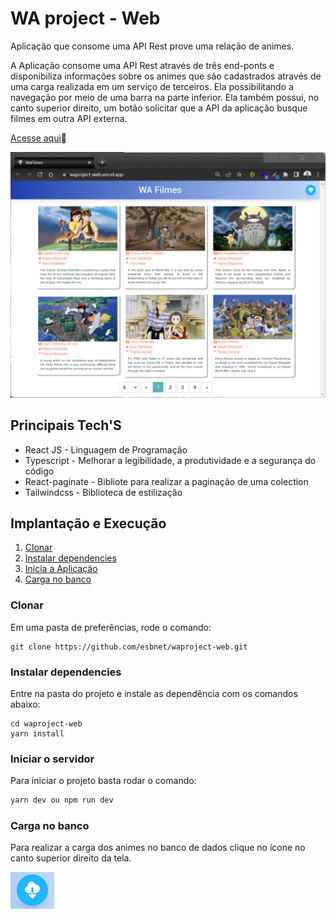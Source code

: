 # WA project - Web

Aplicação que consome uma API Rest prove uma relação de animes.

A Aplicação consome uma API Rest através de três end-ponts e disponibiliza informações sobre os animes que são cadastrados através de uma carga realizada em um serviço de terceiros. Ela possibilitando a navegação por meio de uma barra na parte inferior. Ela também possui, no canto superior direito, um botão solicitar que a API da aplicação busque filmes em outra API externa.

[Acesse aqui](https://waproject-web.vercel.app/)🚀 

![Tela da documentação da API](./src/assets/images/gui.png)

## Principais Tech'S

* React JS - Linguagem de Programação
* Typescript - Melhorar a legibilidade, a produtividade e a segurança do código
* React-paginate - Bibliote para realizar a paginação de uma colection
* Tailwindcss - Biblioteca de estilização

## Implantação e Execução

1. [Clonar](#ancora1)
2. [Instalar dependencies](#ancora2)
3. [Inicia a Aplicação ](#ancora3)
4. [Carga no banco ](#ancora4)

<a id="ancora1"></a>
### Clonar

Em uma pasta de preferências, rode o comando:
```
git clone https://github.com/esbnet/waproject-web.git
```
<a id="ancora2"></a>
### Instalar dependencies

Entre na pasta do projeto e instale as dependência com os comandos abaixo:
```
cd waproject-web
yarn install
```

<a id="ancora3"></a>
### Iniciar o servidor 
Para iniciar o projeto basta rodar o comando:
~~~javascript
yarn dev ou npm run dev
~~~

<a id="ancora4"></a>
### Carga no banco

Para realizar a carga dos animes no banco de dados clique no ícone no canto superior direito da tela.

![Tela da documentação da API](./src/assets/images/load_data.png)


